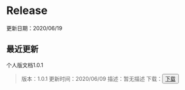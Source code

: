 # Release
更新日期：2020/06/19
## 最近更新
个人版文档1.0.1
> 版本：1.0.1 
更新时间：2020/06/09
描述：暂无描述
下载：<button><a href="https://blog.piphipsi.com">下载</a></button>
